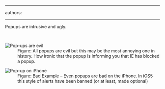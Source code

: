 

---
authors:

---




<span class='intro'> <p>Popups are intrusive and ugly.</p> </span>

​<dl class="image"><dt><img alt="Pop-ups are evil" src="http&#58;//www.ssw.com.au/ssw/Standards/Rules/Images/popup-evil.jpg" /></dt> <dd>Figure&#58; All popups are evil but this may be the most annoying one in history. How ironic that the popup is informing you that IE has blocked a popup.</dd></dl> <dl class="badImage"><dt><img alt="Pop-up on iPhone" src="http&#58;//www.ssw.com.au/ssw/Standards/Rules/Images/iphone-popup.jpg" /></dt> <dd>Figure&#58; Bad Example – Even popups are bad on the iPhone. In iOS5 this style of alerts have been banned (or at least, made optional)</dd></dl>


